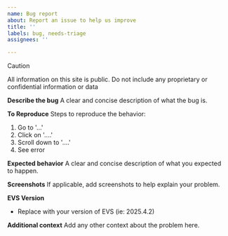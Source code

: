 ```yaml
---
name: Bug report
about: Report an issue to help us improve
title: ''
labels: bug, needs-triage
assignees: ''

---
```


> [!CAUTION]
> All information on this site is public. Do not include any proprietary or confidential information or data

**Describe the bug**
A clear and concise description of what the bug is.

**To Reproduce**
Steps to reproduce the behavior:
1. Go to '...'
2. Click on '....'
3. Scroll down to '....'
4. See error

**Expected behavior**
A clear and concise description of what you expected to happen.

**Screenshots**
If applicable, add screenshots to help explain your problem.

**EVS Version**
- Replace with your version of EVS (ie: 2025.4.2)

**Additional context**
Add any other context about the problem here.
